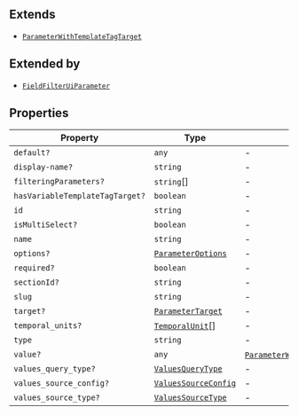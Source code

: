 ## Extends

- [`ParameterWithTemplateTagTarget`](ParameterWithTemplateTagTarget.md)

## Extended by

- [`FieldFilterUiParameter`](FieldFilterUiParameter.md)

## Properties

| Property | Type | Overrides | Inherited from |
| ------ | ------ | ------ | ------ |
| <a id="default"></a> `default?` | `any` | - | [`ParameterWithTemplateTagTarget`](ParameterWithTemplateTagTarget.md).[`default`](ParameterWithTemplateTagTarget.md#default) |
| <a id="display-name"></a> `display-name?` | `string` | - | [`ParameterWithTemplateTagTarget`](ParameterWithTemplateTagTarget.md).[`display-name`](ParameterWithTemplateTagTarget.md#display-name) |
| <a id="filteringparameters"></a> `filteringParameters?` | `string`[] | - | [`ParameterWithTemplateTagTarget`](ParameterWithTemplateTagTarget.md).[`filteringParameters`](ParameterWithTemplateTagTarget.md#filteringparameters) |
| <a id="hasvariabletemplatetagtarget"></a> `hasVariableTemplateTagTarget?` | `boolean` | - | [`ParameterWithTemplateTagTarget`](ParameterWithTemplateTagTarget.md).[`hasVariableTemplateTagTarget`](ParameterWithTemplateTagTarget.md#hasvariabletemplatetagtarget) |
| <a id="id"></a> `id` | `string` | - | [`ParameterWithTemplateTagTarget`](ParameterWithTemplateTagTarget.md).[`id`](ParameterWithTemplateTagTarget.md#id) |
| <a id="ismultiselect"></a> `isMultiSelect?` | `boolean` | - | [`ParameterWithTemplateTagTarget`](ParameterWithTemplateTagTarget.md).[`isMultiSelect`](ParameterWithTemplateTagTarget.md#ismultiselect) |
| <a id="name"></a> `name` | `string` | - | [`ParameterWithTemplateTagTarget`](ParameterWithTemplateTagTarget.md).[`name`](ParameterWithTemplateTagTarget.md#name) |
| <a id="options"></a> `options?` | [`ParameterOptions`](ParameterOptions.md) | - | [`ParameterWithTemplateTagTarget`](ParameterWithTemplateTagTarget.md).[`options`](ParameterWithTemplateTagTarget.md#options) |
| <a id="required"></a> `required?` | `boolean` | - | [`ParameterWithTemplateTagTarget`](ParameterWithTemplateTagTarget.md).[`required`](ParameterWithTemplateTagTarget.md#required) |
| <a id="sectionid"></a> `sectionId?` | `string` | - | [`ParameterWithTemplateTagTarget`](ParameterWithTemplateTagTarget.md).[`sectionId`](ParameterWithTemplateTagTarget.md#sectionid) |
| <a id="slug"></a> `slug` | `string` | - | [`ParameterWithTemplateTagTarget`](ParameterWithTemplateTagTarget.md).[`slug`](ParameterWithTemplateTagTarget.md#slug) |
| <a id="target"></a> `target?` | [`ParameterTarget`](../type-aliases/ParameterTarget.md) | - | [`ParameterWithTemplateTagTarget`](ParameterWithTemplateTagTarget.md).[`target`](ParameterWithTemplateTagTarget.md#target) |
| <a id="temporal_units"></a> `temporal_units?` | [`TemporalUnit`](../type-aliases/TemporalUnit.md)[] | - | [`ParameterWithTemplateTagTarget`](ParameterWithTemplateTagTarget.md).[`temporal_units`](ParameterWithTemplateTagTarget.md#temporal_units) |
| <a id="type"></a> `type` | `string` | - | [`ParameterWithTemplateTagTarget`](ParameterWithTemplateTagTarget.md).[`type`](ParameterWithTemplateTagTarget.md#type) |
| <a id="value"></a> `value?` | `any` | [`ParameterWithTemplateTagTarget`](ParameterWithTemplateTagTarget.md).[`value`](ParameterWithTemplateTagTarget.md#value) | - |
| <a id="values_query_type"></a> `values_query_type?` | [`ValuesQueryType`](../type-aliases/ValuesQueryType.md) | - | [`ParameterWithTemplateTagTarget`](ParameterWithTemplateTagTarget.md).[`values_query_type`](ParameterWithTemplateTagTarget.md#values_query_type) |
| <a id="values_source_config"></a> `values_source_config?` | [`ValuesSourceConfig`](ValuesSourceConfig.md) | - | [`ParameterWithTemplateTagTarget`](ParameterWithTemplateTagTarget.md).[`values_source_config`](ParameterWithTemplateTagTarget.md#values_source_config) |
| <a id="values_source_type"></a> `values_source_type?` | [`ValuesSourceType`](../type-aliases/ValuesSourceType.md) | - | [`ParameterWithTemplateTagTarget`](ParameterWithTemplateTagTarget.md).[`values_source_type`](ParameterWithTemplateTagTarget.md#values_source_type) |
